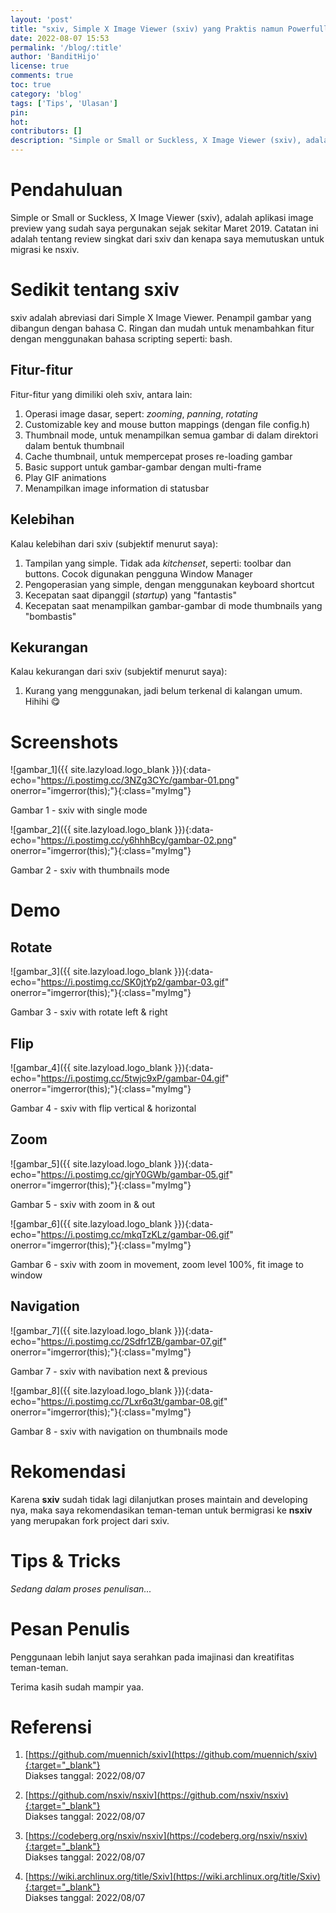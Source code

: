 ```yaml
---
layout: 'post'
title: "sxiv, Simple X Image Viewer (sxiv) yang Praktis namun Powerfull"
date: 2022-08-07 15:53
permalink: '/blog/:title'
author: 'BanditHijo'
license: true
comments: true
toc: true
category: 'blog'
tags: ['Tips', 'Ulasan']
pin:
hot:
contributors: []
description: "Simple or Small or Suckless, X Image Viewer (sxiv), adalah aplikasi image viewer yang sudah saya pergunakan sejak sekitar Maret 2019. Catatan ini adalah tentang review singkat dari sxiv dan kenapa saya memutuskan untuk migrasi ke nsxiv."
---
```


# Pendahuluan

Simple or Small or Suckless, X Image Viewer (sxiv), adalah aplikasi image preview yang sudah saya pergunakan sejak sekitar Maret 2019. Catatan ini adalah tentang review singkat dari sxiv dan kenapa saya memutuskan untuk migrasi ke nsxiv.

# Sedikit tentang sxiv

sxiv adalah abreviasi dari Simple X Image Viewer. Penampil gambar yang dibangun dengan bahasa C. Ringan dan mudah untuk menambahkan fitur dengan menggunakan bahasa scripting seperti: bash.

## Fitur-fitur

Fitur-fitur yang dimiliki oleh sxiv, antara lain:
1. Operasi image dasar, sepert: *zooming*, *panning*, *rotating*
1. Customizable key and mouse button mappings (dengan file config.h)
1. Thumbnail mode, untuk menampilkan semua gambar di dalam direktori dalam bentuk thumbnail
1. Cache thumbnail, untuk mempercepat proses re-loading gambar
1. Basic support untuk gambar-gambar dengan multi-frame
1. Play GIF animations
1. Menampilkan image information di statusbar

## Kelebihan

Kalau kelebihan dari sxiv (subjektif menurut saya):
1. Tampilan yang simple. Tidak ada *kitchenset*, seperti: toolbar dan buttons. Cocok digunakan pengguna Window Manager
1. Pengoperasian yang simple, dengan menggunakan keyboard shortcut
1. Kecepatan saat dipanggil (*startup*) yang "fantastis"
1. Kecepatan saat menampilkan gambar-gambar di mode thumbnails yang "bombastis"

## Kekurangan

Kalau kekurangan dari sxiv (subjektif menurut saya):
1. Kurang yang menggunakan, jadi belum terkenal di kalangan umum. Hihihi 😋

# Screenshots

![gambar_1]({{ site.lazyload.logo_blank }}){:data-echo="https://i.postimg.cc/3NZg3CYc/gambar-01.png" onerror="imgerror(this);"}{:class="myImg"}
<p class="img-caption">Gambar 1 - sxiv with single mode</p>

![gambar_2]({{ site.lazyload.logo_blank }}){:data-echo="https://i.postimg.cc/y6hhhBcy/gambar-02.png" onerror="imgerror(this);"}{:class="myImg"}
<p class="img-caption">Gambar 2 - sxiv with thumbnails mode</p>

# Demo

## Rotate

![gambar_3]({{ site.lazyload.logo_blank }}){:data-echo="https://i.postimg.cc/SK0jtYp2/gambar-03.gif" onerror="imgerror(this);"}{:class="myImg"}
<p class="img-caption">Gambar 3 - sxiv with rotate left & right</p>

## Flip

![gambar_4]({{ site.lazyload.logo_blank }}){:data-echo="https://i.postimg.cc/5twjc9xP/gambar-04.gif" onerror="imgerror(this);"}{:class="myImg"}
<p class="img-caption">Gambar 4 - sxiv with flip vertical & horizontal</p>

## Zoom

![gambar_5]({{ site.lazyload.logo_blank }}){:data-echo="https://i.postimg.cc/gjrY0GWb/gambar-05.gif" onerror="imgerror(this);"}{:class="myImg"}
<p class="img-caption">Gambar 5 - sxiv with zoom in & out</p>

![gambar_6]({{ site.lazyload.logo_blank }}){:data-echo="https://i.postimg.cc/mkqTzKLz/gambar-06.gif" onerror="imgerror(this);"}{:class="myImg"}
<p class="img-caption">Gambar 6 - sxiv with zoom in movement, zoom level 100%, fit image to window</p>

## Navigation

![gambar_7]({{ site.lazyload.logo_blank }}){:data-echo="https://i.postimg.cc/2Sdfr1ZB/gambar-07.gif" onerror="imgerror(this);"}{:class="myImg"}
<p class="img-caption">Gambar 7 - sxiv with navibation next & previous</p>

![gambar_8]({{ site.lazyload.logo_blank }}){:data-echo="https://i.postimg.cc/7Lxr6q3t/gambar-08.gif" onerror="imgerror(this);"}{:class="myImg"}
<p class="img-caption">Gambar 8 - sxiv with navigation on thumbnails mode</p>

# Rekomendasi

Karena **sxiv** sudah tidak lagi dilanjutkan proses maintain and developing nya, maka saya rekomendasikan teman-teman untuk bermigrasi ke **nsxiv** yang merupakan fork project dari sxiv.

# Tips & Tricks

*Sedang dalam proses penulisan...*

# Pesan Penulis

Penggunaan lebih lanjut saya serahkan pada imajinasi dan kreatifitas teman-teman.

Terima kasih sudah mampir yaa.

# Referensi

1. [https://github.com/muennich/sxiv](https://github.com/muennich/sxiv){:target="_blank"}
<br>Diakses tanggal: 2022/08/07

1. [https://github.com/nsxiv/nsxiv](https://github.com/nsxiv/nsxiv){:target="_blank"}
<br>Diakses tanggal: 2022/08/07

1. [https://codeberg.org/nsxiv/nsxiv](https://codeberg.org/nsxiv/nsxiv){:target="_blank"}
<br>Diakses tanggal: 2022/08/07

1. [https://wiki.archlinux.org/title/Sxiv](https://wiki.archlinux.org/title/Sxiv){:target="_blank"}
<br>Diakses tanggal: 2022/08/07
